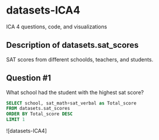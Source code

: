# datasets-ICA4
ICA 4 questions, code, and visualizations

## Description of datasets.sat_scores
SAT scores from different schoolds, teachers, and students.

## Question #1
What school had the student with the highest sat score?

```sql
SELECT school, sat_math+sat_verbal as Total_score
FROM datasets.sat_scores
ORDER BY Total_score DESC 
LIMIT 1
```

![datasets-ICA4]
